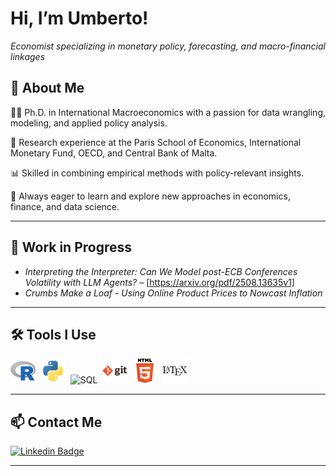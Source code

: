 # Hi, I’m Umberto!  

*Economist specializing in monetary policy, forecasting, and macro-financial linkages*  

## 🚀 About Me  

👨‍🎓 Ph.D. in International Macroeconomics with a passion for data wrangling, modeling, and applied policy analysis.  

🔬 Research experience at the Paris School of Economics, International Monetary Fund, OECD, and Central Bank of Malta.  

📊 Skilled in combining empirical methods with policy-relevant insights.  

🌱 Always eager to learn and explore new approaches in economics, finance, and data science.  

---

## 📝 Work in Progress  

- *Interpreting the Interpreter: Can We Model post-ECB Conferences Volatility with LLM Agents?* – [https://arxiv.org/pdf/2508.13635v1]  
- *Crumbs Make a Loaf - Using Online Product Prices to Nowcast Inflation*


---

## :hammer_and_wrench: Tools I Use  

<img src="https://github.com/devicons/devicon/blob/master/icons/r/r-original.svg" title="R" alt="R" width="40" height="40"/>&nbsp;
<img src="https://github.com/devicons/devicon/blob/master/icons/python/python-original.svg" title="Python" alt="Python" width="40" height="40"/>&nbsp;
<img src="https://github.com/stephanieboyle/data_icons/blob/master/icons/SQL/sql-file.svg" title="SQL"  alt="SQL" width="40" height="40"/>&nbsp;
<img src="https://github.com/devicons/devicon/blob/master/icons/git/git-original-wordmark.svg" title="Git"  alt="Git" width="40" height="40"/>&nbsp;
<img src="https://github.com/devicons/devicon/blob/master/icons/html5/html5-original-wordmark.svg" title="Html"  alt="Html" width="40" height="40"/>&nbsp;
<img src="https://github.com/devicons/devicon/blob/master/icons/latex/latex-original.svg" title="Latex"  alt="Latex" width="40" height="40"/>&nbsp;  

---

## :mailbox: Contact Me  

[![Linkedin Badge](https://img.shields.io/badge/-Umberto-blue?style=flat&logo=Linkedin&logoColor=white)](https://www.linkedin.com/in/umberto-collodel-7a063a116/)  

---

<!---
umbertocollodel/umbertocollodel is a ✨ special ✨ repository because its `README.md` (this file) appears on your GitHub profile.
You can click the Preview link to take a look at your changes.
--->  
 
